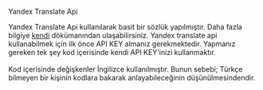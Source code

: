 Yandex Translate Api

Yandex Translate Api kullanılarak basit bir sözlük yapılmıştır. Daha fazla bilgiye <a href="http://api.yandex.com/translate/" target="_blank">kendi</a> dökümanından ulaşabilirsiniz. Yandex translate api kullanabilmek için ilk önce API KEY almanız gerekmektedir. Yapmanız gereken tek şey kod içerisinde kendi API KEY'inizi kullanmaktır.
<br/><br/>
Kod içerisinde değişkenler İngilizce kullanılmıştır. Bunun sebebi; Türkçe bilmeyen bir kişinin kodlara bakarak anlayabileceğinin düşünülmesindendir.
